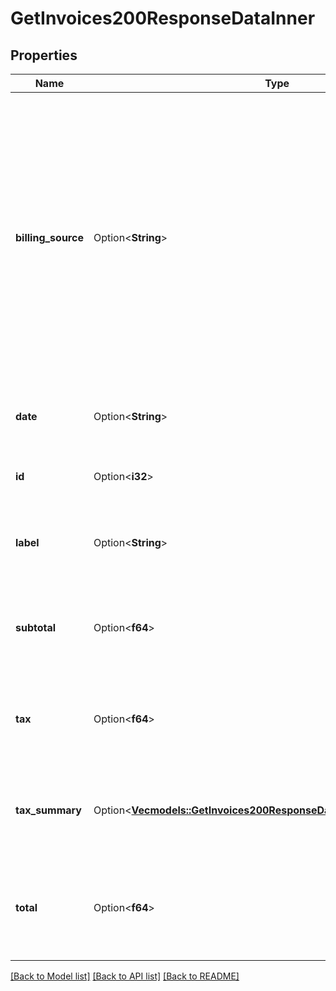 # GetInvoices200ResponseDataInner

## Properties

Name | Type | Description | Notes
------------ | ------------- | ------------- | -------------
**billing_source** | Option<**String**> | __Filterable__, __Read-only__ `akamai`: This Invoice was generated according to the terms of an agreement between the customer and Akamai.  `linode`: This Invoice was generated according to the default terms, prices, and discounts. | [optional][readonly]
**date** | Option<**String**> | __Filterable__, __Read-only__ When this Invoice was generated. | [optional][readonly]
**id** | Option<**i32**> | __Read-only__ The Invoice's unique ID. | [optional][readonly]
**label** | Option<**String**> | __Filterable__, __Read-only__ The Invoice's display label. | [optional][readonly]
**subtotal** | Option<**f64**> | __Read-only__ The amount of the Invoice before taxes in US Dollars. | [optional][readonly]
**tax** | Option<**f64**> | __Read-only__ The amount of tax levied on the Invoice in US Dollars. | [optional][readonly]
**tax_summary** | Option<[**Vec<models::GetInvoices200ResponseDataInnerTaxSummaryInner>**](get_invoices_200_response_data_inner_tax_summary_inner.md)> | __Read-only__ The amount of tax broken down into subtotals by source. | [optional][readonly]
**total** | Option<**f64**> | __Filterable__, __Read-only__ The amount of the Invoice after taxes in US Dollars. | [optional][readonly]

[[Back to Model list]](../README.md#documentation-for-models) [[Back to API list]](../README.md#documentation-for-api-endpoints) [[Back to README]](../README.md)


